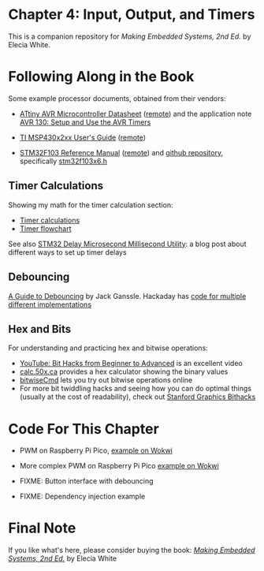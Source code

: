 # Chapter 4: Input, Output, and Timers
This is a companion repository for _Making Embedded Systems, 2nd Ed._ by Elecia White. 

# Following Along in the Book
 Some example processor documents, obtained from their vendors:
   * [ATtiny AVR Microcontroller Datasheet](Atmel-2586-AVR-8-bit-Microcontroller-ATtiny25-ATtiny45-ATtiny85_Datasheet.pdf) ([remote](https://ww1.microchip.com/downloads/en/devicedoc/atmel-2586-avr-8-bit-microcontroller-attiny25-attiny45-attiny85_datasheet.pdf)) and the application note [AVR 130: Setup and Use the AVR Timers](https://ww1.microchip.com/downloads/en/Appnotes/Atmel-2505-Setup-and-Use-of-AVR-Timers_ApplicationNote_AVR130.pdf)
   * [TI MSP430x2xx User's Guide](TI_MSP430x2xx_Users_Guide_slau144k.pdf) ([remote](https://www.ti.com/lit/ug/slau144k/slau144k.pdf))

   * [STM32F103 Reference Manual](stmicroelectrics-stm32f101xx-stm32f102xx-stm32f103xx-stm32f105xx-and-stm32f107xx-advanced-armbased-32bit-mcus.pdf) ([remote](https://www.st.com/resource/en/reference_manual/rm0008-stm32f101xx-stm32f102xx-stm32f103xx-stm32f105xx-and-stm32f107xx-advanced-armbased-32bit-mcus-stmicroelectronics.pdf)) and [github repository](https://github.com/STMicroelectronics/STM32Cube_MCU_Overall_Offer), specifically [stm32f103x6.h](https://github.com/STMicroelectronics/cmsis_device_f1/blob/master/Include/stm32f103x6.h)

## Timer Calculations
Showing my math for the timer calculation section:
  * [Timer calculations](TimerCalculations.xlsx)
  * [Timer flowchart](TimerFlowchart.md)

See also [STM32 Delay Microsecond Millisecond Utility](https://deepbluembedded.com/stm32-delay-microsecond-millisecond-utility-dwt-delay-timer-delay/): a blog post about different ways to set up timer delays 


## Debouncing
 [A Guide to Debouncing](http://www.ganssle.com/debouncing.htm) by Jack Ganssle. Hackaday has [code for multiple different implementations](https://hackaday.com/2010/11/09/debounce-code-one-post-to-rule-them-all/)

## Hex and Bits
For understanding and practicing hex and bitwise operations:
  * [YouTube: Bit Hacks from Beginner to Advanced](https://www.youtube.com/watch?v=ZRNO-ewsNcQ) is an excellent video
  * [calc.50x.ca](https://calc.50x.ca/) provides a hex calculator showing the binary values
  * [bitwiseCmd](https://bitwisecmd.com/) lets you try out bitwise operations online
  * For more bit twiddling hacks and seeing how you can do optimal things (usually at the cost of readability), check out [Stanford Graphics Bithacks](https://graphics.stanford.edu/~seander/bithacks.html)

# Code For This Chapter
* PWM on Raspberry Pi Pico, [example on Wokwi](https://wokwi.com/projects/327332892021621331)
* More complex PWM on Raspberry Pi Pico [example on Wokwi](https://wokwi.com/projects/327213213504504402)

* FIXME: Button interface with debouncing
* FIXME: Dependency injection example
# Final Note
If you like what's here, please consider buying the book: [_Making Embedded Systems, 2nd Ed._](https://learning.oreilly.com/library/view/making-embedded-systems/9781098151539/) by Elecia White
